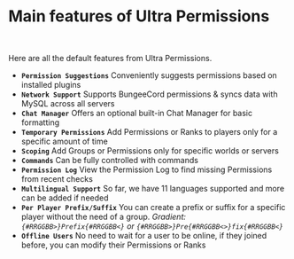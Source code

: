# Main features of Ultra Permissions
<br>

Here are all the default features from Ultra Permissions.
<br>

* **`Permission Suggestions`**
    Conveniently suggests permissions based on installed plugins
* **`Network Support`**
    Supports BungeeCord permissions & syncs data with MySQL across all servers
* **`Chat Manager`**
    Offers an optional built-in Chat Manager for basic formatting
* **`Temporary Permissions`**
    Add Permissions or Ranks to players only for a specific amount of time
* **`Scoping`**
    Add Groups or Permissions only for specific worlds or servers
* **`Commands`**
    Can be fully controlled with commands
* **`Permission Log`**
    View the Permission Log to find missing Permissions from recent checks
* **`Multilingual Support`**
    So far, we have 11 languages supported and more can be added if needed
* **`Per Player Prefix/Suffix`**
    You can create a prefix or suffix for a specific player without the need of a group.
    *Gradient: `{#RRGGBB>}Prefix{#RRGGBB<}` or `{#RRGGBB>}Pre{#RRGGBB<>}fix{#RRGGBB<}`*
* **`Offline Users`**
    No need to wait for a user to be online, if they joined before, you can modify their Permissions or Ranks
